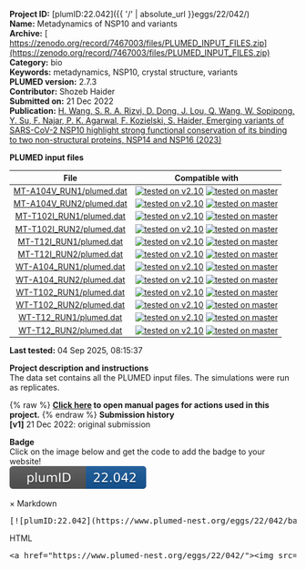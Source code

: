 **Project ID:** [plumID:22.042]({{ '/' | absolute_url }}eggs/22/042/)  
**Name:**  Metadynamics of NSP10 and variants  
**Archive:** [ https://zenodo.org/record/7467003/files/PLUMED_INPUT_FILES.zip](https://zenodo.org/record/7467003/files/PLUMED_INPUT_FILES.zip)  
**Category:**  bio  
**Keywords:**  metadynamics, NSP10, crystal structure, variants  
**PLUMED version:**  2.7.3  
**Contributor:**  Shozeb Haider  
**Submitted on:** 21 Dec 2022  
**Publication:** [H. Wang, S. R. A. Rizvi, D. Dong, J. Lou, Q. Wang, W. Sopipong, Y. Su, F. Najar, P. K. Agarwal, F. Kozielski, S. Haider, Emerging variants of SARS-CoV-2 NSP10 highlight strong functional conservation of its binding to two non-structural proteins, NSP14 and NSP16 (2023)](http://dx.doi.org/10.7554/eLife.87884.2)  
  
**PLUMED input files**  
  
| File     | Compatible with |  
|:--------:|:--------:|  
| [MT-A104V_RUN1/plumed.dat](./data/MT-A104V_RUN1/plumed.dat.md) |  [![tested on v2.10](https://img.shields.io/badge/v2.10-passing-green.svg)](data/MT-A104V_RUN1/plumed.dat.plumed.stderr) [![tested on master](https://img.shields.io/badge/master-passing-green.svg)](data/MT-A104V_RUN1/plumed.dat.plumed_master.stderr) |  
| [MT-A104V_RUN2/plumed.dat](./data/MT-A104V_RUN2/plumed.dat.md) |  [![tested on v2.10](https://img.shields.io/badge/v2.10-passing-green.svg)](data/MT-A104V_RUN2/plumed.dat.plumed.stderr) [![tested on master](https://img.shields.io/badge/master-passing-green.svg)](data/MT-A104V_RUN2/plumed.dat.plumed_master.stderr) |  
| [MT-T102I_RUN1/plumed.dat](./data/MT-T102I_RUN1/plumed.dat.md) |  [![tested on v2.10](https://img.shields.io/badge/v2.10-passing-green.svg)](data/MT-T102I_RUN1/plumed.dat.plumed.stderr) [![tested on master](https://img.shields.io/badge/master-passing-green.svg)](data/MT-T102I_RUN1/plumed.dat.plumed_master.stderr) |  
| [MT-T102I_RUN2/plumed.dat](./data/MT-T102I_RUN2/plumed.dat.md) |  [![tested on v2.10](https://img.shields.io/badge/v2.10-passing-green.svg)](data/MT-T102I_RUN2/plumed.dat.plumed.stderr) [![tested on master](https://img.shields.io/badge/master-passing-green.svg)](data/MT-T102I_RUN2/plumed.dat.plumed_master.stderr) |  
| [MT-T12I_RUN1/plumed.dat](./data/MT-T12I_RUN1/plumed.dat.md) |  [![tested on v2.10](https://img.shields.io/badge/v2.10-passing-green.svg)](data/MT-T12I_RUN1/plumed.dat.plumed.stderr) [![tested on master](https://img.shields.io/badge/master-passing-green.svg)](data/MT-T12I_RUN1/plumed.dat.plumed_master.stderr) |  
| [MT-T12I_RUN2/plumed.dat](./data/MT-T12I_RUN2/plumed.dat.md) |  [![tested on v2.10](https://img.shields.io/badge/v2.10-passing-green.svg)](data/MT-T12I_RUN2/plumed.dat.plumed.stderr) [![tested on master](https://img.shields.io/badge/master-passing-green.svg)](data/MT-T12I_RUN2/plumed.dat.plumed_master.stderr) |  
| [WT-A104_RUN1/plumed.dat](./data/WT-A104_RUN1/plumed.dat.md) |  [![tested on v2.10](https://img.shields.io/badge/v2.10-passing-green.svg)](data/WT-A104_RUN1/plumed.dat.plumed.stderr) [![tested on master](https://img.shields.io/badge/master-passing-green.svg)](data/WT-A104_RUN1/plumed.dat.plumed_master.stderr) |  
| [WT-A104_RUN2/plumed.dat](./data/WT-A104_RUN2/plumed.dat.md) |  [![tested on v2.10](https://img.shields.io/badge/v2.10-passing-green.svg)](data/WT-A104_RUN2/plumed.dat.plumed.stderr) [![tested on master](https://img.shields.io/badge/master-passing-green.svg)](data/WT-A104_RUN2/plumed.dat.plumed_master.stderr) |  
| [WT-T102_RUN1/plumed.dat](./data/WT-T102_RUN1/plumed.dat.md) |  [![tested on v2.10](https://img.shields.io/badge/v2.10-passing-green.svg)](data/WT-T102_RUN1/plumed.dat.plumed.stderr) [![tested on master](https://img.shields.io/badge/master-passing-green.svg)](data/WT-T102_RUN1/plumed.dat.plumed_master.stderr) |  
| [WT-T102_RUN2/plumed.dat](./data/WT-T102_RUN2/plumed.dat.md) |  [![tested on v2.10](https://img.shields.io/badge/v2.10-passing-green.svg)](data/WT-T102_RUN2/plumed.dat.plumed.stderr) [![tested on master](https://img.shields.io/badge/master-passing-green.svg)](data/WT-T102_RUN2/plumed.dat.plumed_master.stderr) |  
| [WT-T12_RUN1/plumed.dat](./data/WT-T12_RUN1/plumed.dat.md) |  [![tested on v2.10](https://img.shields.io/badge/v2.10-passing-green.svg)](data/WT-T12_RUN1/plumed.dat.plumed.stderr) [![tested on master](https://img.shields.io/badge/master-passing-green.svg)](data/WT-T12_RUN1/plumed.dat.plumed_master.stderr) |  
| [WT-T12_RUN2/plumed.dat](./data/WT-T12_RUN2/plumed.dat.md) |  [![tested on v2.10](https://img.shields.io/badge/v2.10-passing-green.svg)](data/WT-T12_RUN2/plumed.dat.plumed.stderr) [![tested on master](https://img.shields.io/badge/master-passing-green.svg)](data/WT-T12_RUN2/plumed.dat.plumed_master.stderr) |  
  
**Last tested:**  04 Sep 2025, 08:15:37
  
**Project description and instructions**  
The data set contains all the PLUMED input files. The simulations were run as replicates.

  
{% raw %}
<b><a href="https://www.plumed.org/doc-master/user-doc/html/actionlist/?actions=METAD,TORSION,PRINT" target="_blank">Click here</a> to open manual pages for actions used in this project.</b>
{% endraw %}
**Submission history**  
**[v1]** 21 Dec 2022: original submission  
  
**Badge**  
Click on the image below and get the code to add the badge to your website!  
<img src="./badge.svg" alt="plumeDnest:22.042" id="myBtn" class="badge">
<div id="myModal" class="modal">
  <div class="modal-content">
    <span class="close">&times;</span>
    Markdown<pre>[![plumID:22.042](https://www.plumed-nest.org/eggs/22/042/badge.svg)](https://www.plumed-nest.org/eggs/22/042/)</pre>
    HTML<pre>&lt;a href="https://www.plumed-nest.org/eggs/22/042/"&gt;&lt;img src="https://www.plumed-nest.org/eggs/22/042/badge.svg" alt="plumID:22.042"&gt;&lt;/a&gt;</pre>
  </div>
</div>
